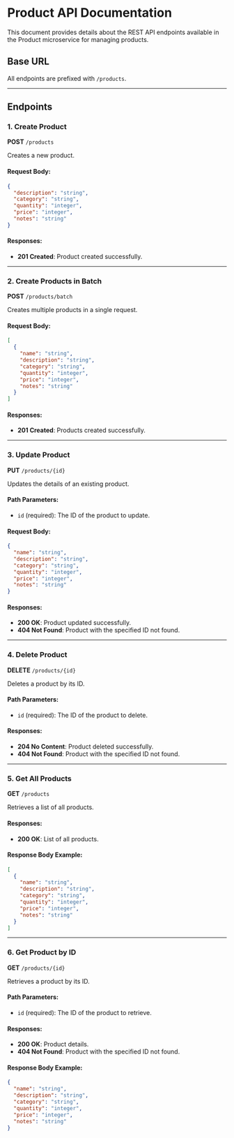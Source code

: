 # Product API Documentation

This document provides details about the REST API endpoints available in the Product microservice for managing products.

## Base URL

All endpoints are prefixed with `/products`.

---

## Endpoints

### 1. **Create Product**

**POST** `/products`

Creates a new product.

#### Request Body:

```json
{
  "description": "string",
  "category": "string",
  "quantity": "integer",
  "price": "integer",
  "notes": "string"
}
```

#### Responses:

- **201 Created**: Product created successfully.

---

### 2. **Create Products in Batch**

**POST** `/products/batch`

Creates multiple products in a single request.

#### Request Body:

```json
[
  {
    "name": "string",
    "description": "string",
    "category": "string",
    "quantity": "integer",
    "price": "integer",
    "notes": "string"
  }
]
```

#### Responses:

- **201 Created**: Products created successfully.

---

### 3. **Update Product**

**PUT** `/products/{id}`

Updates the details of an existing product.

#### Path Parameters:

- `id` (required): The ID of the product to update.

#### Request Body:

```json
{
  "name": "string",
  "description": "string",
  "category": "string",
  "quantity": "integer",
  "price": "integer",
  "notes": "string"
}
```

#### Responses:

- **200 OK**: Product updated successfully.
- **404 Not Found**: Product with the specified ID not found.

---

### 4. **Delete Product**

**DELETE** `/products/{id}`

Deletes a product by its ID.

#### Path Parameters:

- `id` (required): The ID of the product to delete.

#### Responses:

- **204 No Content**: Product deleted successfully.
- **404 Not Found**: Product with the specified ID not found.

---

### 5. **Get All Products**

**GET** `/products`

Retrieves a list of all products.

#### Responses:

- **200 OK**: List of all products.

#### Response Body Example:

```json
[
  {
    "name": "string",
    "description": "string",
    "category": "string",
    "quantity": "integer",
    "price": "integer",
    "notes": "string"
  }
]
```

---

### 6. **Get Product by ID**

**GET** `/products/{id}`

Retrieves a product by its ID.

#### Path Parameters:

- `id` (required): The ID of the product to retrieve.

#### Responses:

- **200 OK**: Product details.
- **404 Not Found**: Product with the specified ID not found.

#### Response Body Example:

```json
{
  "name": "string",
  "description": "string",
  "category": "string",
  "quantity": "integer",
  "price": "integer",
  "notes": "string"
}
```